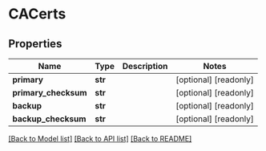 # CACerts


## Properties
Name | Type | Description | Notes
------------ | ------------- | ------------- | -------------
**primary** | **str** |  | [optional] [readonly] 
**primary_checksum** | **str** |  | [optional] [readonly] 
**backup** | **str** |  | [optional] [readonly] 
**backup_checksum** | **str** |  | [optional] [readonly] 

[[Back to Model list]](../README.md#documentation-for-models) [[Back to API list]](../README.md#documentation-for-api-endpoints) [[Back to README]](../README.md)


